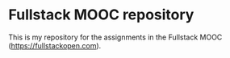 # Fullstack MOOC repository

This is my repository for the assignments in the Fullstack MOOC (https://fullstackopen.com).
